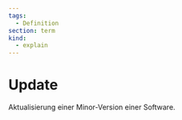 ```yaml
---
tags:
  - Definition
section: term
kind:
  - explain
---
```


# Update

Aktualisierung einer Minor-Version einer Software.
